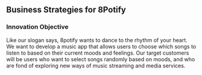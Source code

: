 ## Business Strategies for 8Potify

### Innovation Objective
Like our slogan says, 8potify wants to dance to the rhythm of your heart. We want to develop a music app that allows users to choose which songs to listen to based on their current moods and feelings. Our target customers will be users who want to select songs randomly based on moods, and who are fond of exploring new ways of music streaming and media services.
